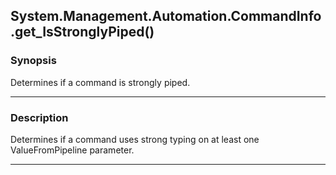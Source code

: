 System.Management.Automation.CommandInfo.get_IsStronglyPiped()
--------------------------------------------------------------

### Synopsis
Determines if a command is strongly piped.

---

### Description

Determines if a command uses strong typing on at least one ValueFromPipeline parameter.

---
